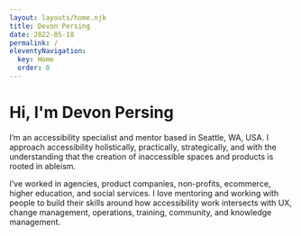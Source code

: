 ```yaml
---
layout: layouts/home.njk
title: Devon Persing
date: 2022-05-18
permalink: /
eleventyNavigation:
  key: Home
  order: 0
---
```

# Hi, I'm Devon Persing

I’m an accessibility specialist and mentor based in Seattle, WA, USA. I approach accessibility holistically, practically, strategically, and with the understanding that the creation of inaccessible spaces and products is rooted in ableism.

I’ve worked in agencies, product companies, non-profits, ecommerce, higher education, and social services. I love mentoring and working with people to build their skills around how accessibility work intersects with UX, change management, operations, training, community, and knowledge management.
